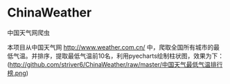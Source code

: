 # ChinaWeather
中国天气网爬虫

本项目从中国天气网 http://www.weather.com.cn/ 中，爬取全国所有城市的最低气温。并排序，提取最低气温前10名，利用pyecharts绘制柱状图，效果为下：
(http://github.com/striver6/ChinaWeather/raw/master/中国天气最低气温排行榜.png)



